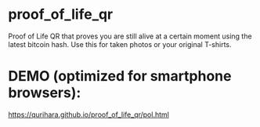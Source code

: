# proof_of_life_qr
Proof of Life QR that proves you are still alive at a certain moment using the latest bitcoin hash.
Use this for taken photos or your original T-shirts.

# DEMO (optimized for smartphone browsers):

https://qurihara.github.io/proof_of_life_qr/pol.html
